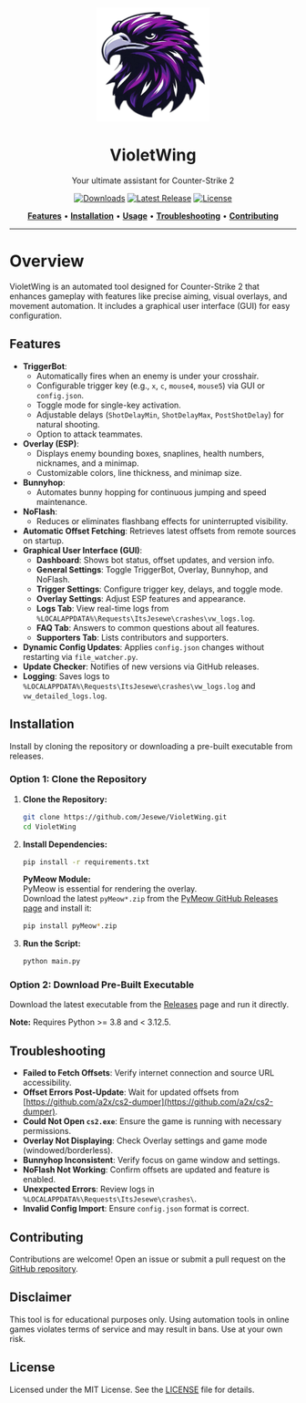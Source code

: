 <div align="center">
   <img src="src/img/icon.png" alt="VioletWing" width="200" height="200">
   <h1>VioletWing</h1>
   <p>Your ultimate assistant for Counter-Strike 2</p>

[![Downloads](https://img.shields.io/github/downloads/jesewe/VioletWing/total?style=for-the-badge&logo=github&color=D5006D)](https://github.com/Jesewe/VioletWing/releases)
[![Latest Release](https://img.shields.io/github/v/release/jesewe/VioletWing?style=for-the-badge&logo=github&color=D5006D)](https://github.com/Jesewe/VioletWing/releases/latest/)
[![License](https://img.shields.io/github/license/jesewe/VioletWing?style=for-the-badge&color=D5006D)](LICENSE)

<a href="#features"><strong>Features</strong></a> •
<a href="#installation"><strong>Installation</strong></a> •
<a href="#usage"><strong>Usage</strong></a> •
<a href="#troubleshooting"><strong>Troubleshooting</strong></a> •
<a href="#contributing"><strong>Contributing</strong></a>

</div>

---

# Overview

VioletWing is an automated tool designed for Counter-Strike 2 that enhances gameplay with features like precise aiming, visual overlays, and movement automation. It includes a graphical user interface (GUI) for easy configuration.

## Features

- **TriggerBot**:
  - Automatically fires when an enemy is under your crosshair.
  - Configurable trigger key (e.g., `x`, `c`, `mouse4`, `mouse5`) via GUI or `config.json`.
  - Toggle mode for single-key activation.
  - Adjustable delays (`ShotDelayMin`, `ShotDelayMax`, `PostShotDelay`) for natural shooting.
  - Option to attack teammates.
- **Overlay (ESP)**:
  - Displays enemy bounding boxes, snaplines, health numbers, nicknames, and a minimap.
  - Customizable colors, line thickness, and minimap size.
- **Bunnyhop**:
  - Automates bunny hopping for continuous jumping and speed maintenance.
- **NoFlash**:
  - Reduces or eliminates flashbang effects for uninterrupted visibility.
- **Automatic Offset Fetching**: Retrieves latest offsets from remote sources on startup.
- **Graphical User Interface (GUI)**:
  - **Dashboard**: Shows bot status, offset updates, and version info.
  - **General Settings**: Toggle TriggerBot, Overlay, Bunnyhop, and NoFlash.
  - **Trigger Settings**: Configure trigger key, delays, and toggle mode.
  - **Overlay Settings**: Adjust ESP features and appearance.
  - **Logs Tab**: View real-time logs from `%LOCALAPPDATA%\Requests\ItsJesewe\crashes\vw_logs.log`.
  - **FAQ Tab**: Answers to common questions about all features.
  - **Supporters Tab**: Lists contributors and supporters.
- **Dynamic Config Updates**: Applies `config.json` changes without restarting via `file_watcher.py`.
- **Update Checker**: Notifies of new versions via GitHub releases.
- **Logging**: Saves logs to `%LOCALAPPDATA%\Requests\ItsJesewe\crashes\vw_logs.log` and `vw_detailed_logs.log`.

## Installation

Install by cloning the repository or downloading a pre-built executable from releases.

### Option 1: Clone the Repository

1. **Clone the Repository:**

   ```bash
   git clone https://github.com/Jesewe/VioletWing.git
   cd VioletWing
   ```

2. **Install Dependencies:**

   ```bash
   pip install -r requirements.txt
   ```

   **PyMeow Module:**  
    PyMeow is essential for rendering the overlay.  
    Download the latest `pyMeow*.zip` from the [PyMeow GitHub Releases page](https://github.com/qb-0/pyMeow/releases) and install it:

   ```bash
   pip install pyMeow*.zip
   ```

3. **Run the Script:**

   ```bash
   python main.py
   ```

### Option 2: Download Pre-Built Executable

Download the latest executable from the [Releases](https://github.com/Jesewe/VioletWing/releases) page and run it directly.

**Note:** Requires Python >= 3.8 and < 3.12.5.

## Troubleshooting

- **Failed to Fetch Offsets**: Verify internet connection and source URL accessibility.
- **Offset Errors Post-Update**: Wait for updated offsets from [https://github.com/a2x/cs2-dumper](https://github.com/a2x/cs2-dumper).
- **Could Not Open `cs2.exe`**: Ensure the game is running with necessary permissions.
- **Overlay Not Displaying**: Check Overlay settings and game mode (windowed/borderless).
- **Bunnyhop Inconsistent**: Verify focus on game window and settings.
- **NoFlash Not Working**: Confirm offsets are updated and feature is enabled.
- **Unexpected Errors**: Review logs in `%LOCALAPPDATA%\Requests\ItsJesewe\crashes\`.
- **Invalid Config Import**: Ensure `config.json` format is correct.

## Contributing

Contributions are welcome! Open an issue or submit a pull request on the [GitHub repository](https://github.com/Jesewe/VioletWing).

## Disclaimer

This tool is for educational purposes only. Using automation tools in online games violates terms of service and may result in bans. Use at your own risk.

## License

Licensed under the MIT License. See the [LICENSE](LICENSE) file for details.
